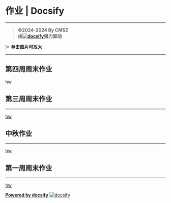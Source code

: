 <h1> 作业 | Docsify </h1>

-----
> **©2024-2024 By CMSZ**  
> **由[![docsify](https://docsify.js.org/_media/favicon.ico)](https://docsify.js.org/)强力驱动**

!> **单击图片可放大**

-----
## 第四周周末作业 ##
[hw](../hw/4.md ':include')
## 第三周周末作业 ##
-----
[hw](../hw/3.md ':include')
## 中秋作业 ##
-----
[hw](../hw/2.md ':include')
## 第一周周末作业 ##
-----
[hw](../hw/1.md ':include')


[**Powered by docsify**](https://docsify.js.org)
[![docsify](https://img.shields.io/github/v/tag/docsifyjs/docsify?label=docsify)](https://docsify.js.org/)
